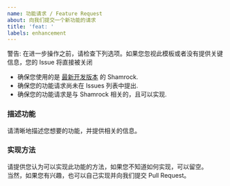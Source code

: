 ```yaml
---
name: 功能请求 / Feature Request
about: 向我们提交一个新功能的请求
title: 'feat: '
labels: enhancement
---
```


警告: 在进一步操作之前，请检查下列选项。如果您忽视此模板或者没有提供关键信息，您的 Issue 将直接被关闭

- 确保您使用的是 [最新开发版本](https://github.com/whitechi73/Shamrock/actions/workflows/build-apk.yml) 的 Shamrock.
- 确保您的功能请求尚未在 Issues 列表中提出.
- 确保您的功能请求是与 Shamrock 相关的，且可以实现.

### 描述功能

请清晰地描述您想要的功能，并提供相关的信息。

### 实现方法

请提供您认为可以实现此功能的方法，如果您不知道如何实现，可以留空。  
当然，如果您有兴趣，也可以自己实现并向我们提交 Pull Request。
